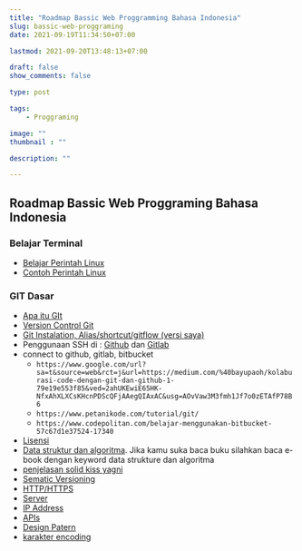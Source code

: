 ```yaml
---
title: "Roadmap Bassic Web Proggramming Bahasa Indonesia"
slug: bassic-web-proggraming
date: 2021-09-19T11:34:50+07:00

lastmod: 2021-09-20T13:48:13+07:00

draft: false
show_comments: false

type: post

tags:
    - Proggraming

image: ""
thumbnail : ""

description: ""

---
```

## Roadmap Bassic Web Proggraming Bahasa Indonesia


### Belajar Terminal
- [Belajar Perintah Linux](https://www.belajarlinux.org/belajar-perintah-linux/)
- [Contoh Perintah Linux](https://docs.cs.cf.ac.uk/notes/linux-shell-commands/)

### GIT Dasar
- [Apa itu GIt](https://glints.com/id/lowongan/apa-itu-git-adalah/)
- [Version Control Git](https://git-scm.com/book/id/v2/Memulai-Tentang-Version-Control)
- [Git Instalation, Alias/shortcut/gitflow (versi saya)](https://github.com/alifmuryp/config/blob/master/bash/help/git/README.md)
- Penggunaan SSH di : [Github](https://www.petanikode.com/github-ssh/) dan [Gitlab](https://www.petanikode.com/gitlab-ssh/)
- connect to github, gitlab, bitbucket 
    * `https://www.google.com/url?sa=t&source=web&rct=j&url=https://medium.com/%40bayupaoh/kolaburasi-code-dengan-git-dan-github-1-79e19e553f85&ved=2ahUKEwiE65HK-NfxAhXLXCsKHcnPDScQFjAAegQIAxAC&usg=AOvVaw3M3fmh1Jf7o0zETAfP78B6`
    * `https://www.petanikode.com/tutorial/git/ `
    * `https://www.codepolitan.com/belajar-menggunakan-bitbucket-57c67d1e37524-17340 `
- [Lisensi](https://id.quora.com/Apa-saja-jenis-lisensi-pada-repositori-GitHub-dan-apa-perbedaan-masing-masing-lisensi)
- [Data struktur dan algoritma](https://medium.com/@mfirmanakbar/struktur-data-algoritma-550d0a805856). Jika kamu suka baca buku silahkan baca e-book dengan keyword data strukture dan algoritma
- [penjelasan solid kiss yagni](https://ichi.pro/id/kiss-solid-yagni-dan-akronim-menyenangkan-lainnya-199913670640437)
- [Sematic Versioning](https://azishapidin.com/blog/mengenal-semantic-versioning/#:~:text=Jadi%20apa%20itu%20Semantic%20Version,satu%20versi%20dengan%20versi%20lainnya.)
- [HTTP/HTTPS](https://www.dicoding.com/blog/perbedaan-http-dan-https/)
- [Server](https://www.dicoding.com/blog/apa-itu-server/)
- [IP Address](https://www.smkyadikabalam.sch.id/read/6/belajar-dan-mengenal-ip-address-subnetting-dan-vlsm#:~:text=IP%20Address%20adalah%20alamat%20yang,mulai%20dari%200%20sampai%20255.)
- [APIs](https://www.google.com/amp/s/www.niagahoster.co.id/blog/api-adalah/)
- [Design Patern](https://www.logique.co.id/blog/2021/02/04/software-design-pattern/)
- [karakter encoding](https://jagowebdev.com/character-set-dan-character-encoding/)

